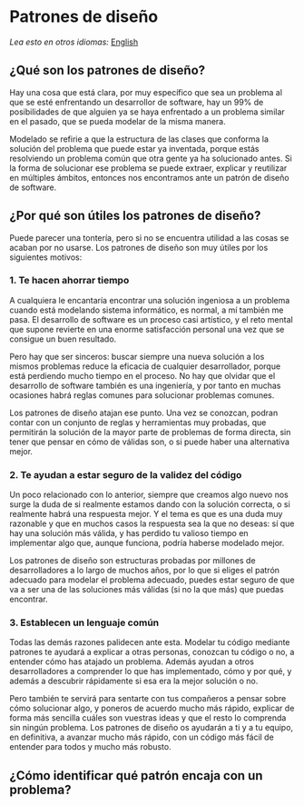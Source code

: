 # Patrones de diseño

[comment]: <> (<img align="right" src="https://camo.githubusercontent.com/cfcaf3a99103d61f387761e5fc445d9ba0203b01/68747470733a2f2f7472617669732d63692e6f72672f6477796c2f657374612e7376673f6272616e63683d6d6173746572">)

*Lea esto en otros idiomas:* [English](README.en.md)

## ¿Qué son los patrones de diseño?

Hay una cosa que está clara, por muy específico que sea un problema al que se esté enfrentando un desarrollor de software, hay un 99% de posibilidades de que alguien ya se haya enfrentado a un problema similar en el pasado, que se pueda modelar de la misma manera.

Modelado se refirie a que la estructura de las clases que conforma la solución del problema que puede estar ya inventada, porque estás resolviendo un problema común que otra gente ya ha solucionado antes. Si la forma de solucionar ese problema se puede extraer, explicar y reutilizar en múltiples ámbitos, entonces nos encontramos ante un patrón de diseño de software.

## ¿Por qué son útiles los patrones de diseño?

Puede parecer una tontería, pero si no se encuentra utilidad a las cosas se acaban por no usarse. Los patrones de diseño son muy útiles por los siguientes motivos:

### 1. Te hacen ahorrar tiempo

A cualquiera le encantaría encontrar una solución ingeniosa a un problema cuando está modelando sistema informático, es normal, a mí también me pasa. El desarrollo de software es un proceso casi artístico, y el reto mental que supone revierte en una enorme satisfacción personal una vez que se consigue un buen resultado.

Pero hay que ser sinceros: buscar siempre una nueva solución a los mismos problemas reduce la eficacia de cualquier desarrollador, porque está perdiendo mucho tiempo en el proceso. No hay que olvidar que el desarrollo de software también es una ingeniería, y por tanto en muchas ocasiones habrá reglas comunes para solucionar problemas comunes.

Los patrones de diseño atajan ese punto. Una vez se conozcan, podran contar con un conjunto de reglas y herramientas muy probadas, que permitirán la solución de la mayor parte de problemas de forma directa, sin tener que pensar en cómo de válidas son, o si puede haber una alternativa mejor.

### 2. Te ayudan a estar seguro de la validez del código

Un poco relacionado con lo anterior, siempre que creamos algo nuevo nos surge la duda de si realmente estamos dando con la solución correcta, o si realmente habrá una respuesta mejor. Y el tema es que es una duda muy razonable y que en muchos casos la respuesta sea la que no deseas: sí que hay una solución más válida, y has perdido tu valioso tiempo en implementar algo que, aunque funciona, podría haberse modelado mejor.

Los patrones de diseño son estructuras probadas por millones de desarrolladores a lo largo de muchos años, por lo que si eliges el patrón adecuado para modelar el problema adecuado, puedes estar seguro de que va a ser una de las soluciones más válidas (si no la que más) que puedas encontrar.

### 3. Establecen un lenguaje común

Todas las demás razones palidecen ante esta. Modelar tu código mediante patrones te ayudará a explicar a otras personas, conozcan tu código o no, a entender cómo has atajado un problema. Además ayudan a otros desarrolladores a comprender lo que has implementado, cómo y por qué, y además a descubrir rápidamente si esa era la mejor solución o no.

Pero también te servirá para sentarte con tus compañeros a pensar sobre cómo solucionar algo, y poneros de acuerdo mucho más rápido, explicar de forma más sencilla cuáles son vuestras ideas y que el resto lo comprenda sin ningún problema. Los patrones de diseño os ayudarán a ti y a tu equipo, en definitiva, a avanzar mucho más rápido, con un código más fácil de entender para todos y mucho más robusto.

## ¿Cómo identificar qué patrón encaja con un problema?
